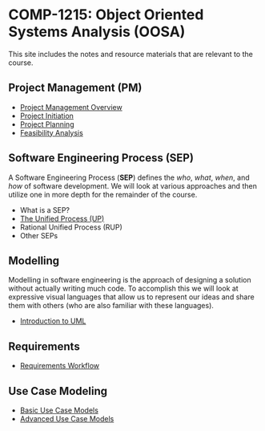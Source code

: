 # COMP-1215: Object Oriented Systems Analysis (OOSA) #

This site includes the notes and resource materials that are relevant to the course.

## Project Management (PM)

- [Project Management Overview](pages/oosa-s01e01-PM_Overview.md)
- [Project Initiation](pages/oosa-s02e01-Project_Initiation.md)
- [Project Planning](pages/oosa-s02e02-Project_Planning.md)
- [Feasibility Analysis](pages/oosa-s02e03-Feasibility.md)

## Software Engineering Process (SEP) ##

A Software Engineering Process (__SEP__) defines the *who*, *what*, *when*, and *how* of software development. We will look at various approaches and then utilize one in more depth for the remainder of the course.

<!-- These terms need to go into a sub document What is a SEP

### Other Terms for SEP
- Software Development Process
- Software Development Life Cycle (__SDLC__), or just Lifecycle
- Software Development Methodologies
-->

- What is a SEP?
- [The Unified Process (UP)](pages/oosa-s03e01-Unified_Process.md)
- Rational Unified Process (RUP)
- Other SEPs

## Modelling ##

Modelling in software engineering is the approach of designing a solution without actually writing much code. To accomplish this we will look at expressive visual languages that allow us to represent our ideas and share them with others (who are also familiar with these languages).

- [Introduction to UML](pages/oosa-s04e01-Intro_UML.md)

## Requirements

- [Requirements Workflow](pages/OOSA-s05e01-Requirements_Workflow.md)

## Use Case Modeling

- [Basic Use Case Models](pages/OOSA-s06e01-Use_Case_Modeling.md)
- [Advanced Use Case Models](pages/OOSA-s06e02-Advanced_Use_Case_Modeling.md)

